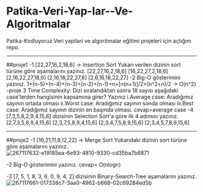 # Patika-Veri-Yap-lar--Ve-Algoritmalar
Patika-Kodluyoruz Veri yapilari ve algoritmalar eğitimi projeleri için açtığım repo. 
****
##proje1
-1
  [22,27,16,2,18,6] -> Insertion Sort
  Yukarı verilen dizinin sort türüne göre aşamalarını yazınız.
[22,27,16,2,18,6]
[16,22,27,2,18,6]
[2,16,22,27,18,6]
[2,16,18,22,27,6]
[2,6,16,18,22,27]
-2
  Big-O gösterimini yazınız.
1+(n-5)+(n-4)+(n-3)+(n-2)+(n-1)+n=[n(n+1)]/2=(n^2+n)/2 → O(n^2)
-proje 3
  Time Complexity: Dizi sıralandıktan sonra 18 sayısı aşağıdaki case'lerden hangisinin kapsamına girer? Yazınız
   i.Average case: Aradığımız sayının ortada olması
   ii.Worst case: Aradığımız sayının sonda olması
   iii.Best case: Aradığımız sayının dizinin en başında olması.
cevap=average case
-4
  [7,3,5,8,2,9,4,15,6] dizisinin Selection Sort'a göre ilk 4 adımını yazınız.
[2,7,3,5,8,9,4,15,6]
[2,3,7,5,8,9,4,15,6]
[2,3,4,7,5,8,9,15,6]
[2,3,4,5,7,8,9,15,6]
****
##proje2
 -1
   [16,21,11,8,12,22] -> Merge Sort
   Yukarıdaki dizinin sort türüne göre aşamalarını yazınız.
   ![267117632-e19185ea-6e93-4810-9330-cd35ba7b6871](https://github.com/kocakselin/Patika-Veri-Yap-lar--Ve-Algoritmalar/assets/114604723/02c49170-240b-4e94-a2b5-1cd67cc4e002)
   
-2
  Big-O gösterimini yazınız.
  cevap= O(nlogn)
  
-3
 [7, 5, 1, 8, 3, 6, 0, 9, 4, 2] dizisinin Binary-Search-Tree aşamalarını yazınız.
 ![267117661-017338c7-3aa0-4962-b668-02c69284ed5b](https://github.com/kocakselin/Patika-Veri-Yap-lar--Ve-Algoritmalar/assets/114604723/d7e1996b-f07d-474b-bd76-87f613e57009)

  
   


